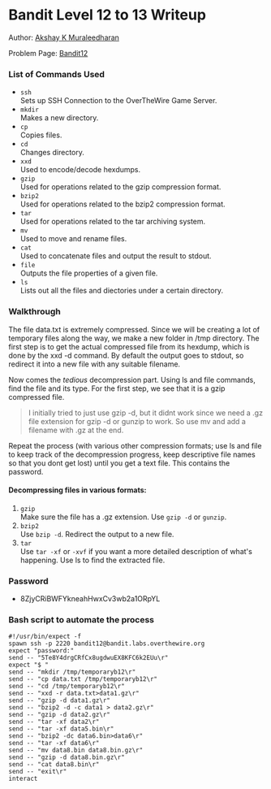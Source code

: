 # Bandit Level 12 to 13 Writeup

Author: [Akshay K Muraleedharan](https://github.com/Quantum-Glitch)


Problem Page: [Bandit12](https://overthewire.org/wargames/bandit/bandit13.html)
### List of Commands Used
* `ssh`  
Sets up SSH Connection to the OverTheWire Game Server.
* `mkdir`  
Makes a new directory.
* `cp`  
Copies files.
* `cd`  
Changes directory.
* `xxd`  
Used to encode/decode hexdumps.
* `gzip`  
Used for operations related to the gzip compression format.
* `bzip2`  
Used for operations related to the bzip2 compression format.
* `tar`  
Used for operations related to the tar archiving system.
* `mv`  
Used to move and rename files.
* `cat`  
Used to concatenate files and output the result to stdout.
* `file`  
Outputs the file properties of a given file.
* `ls`  
Lists out all the files and diectories under a certain directory.
### Walkthrough
The file data.txt is extremely compressed. Since we will be creating a lot of temporary files along the way, we make a new folder in /tmp directory. The first step is to get the actual compressed file from its hexdump, which is done by the xxd -d command. By default the output goes to stdout, so redirect it into a new file with any suitable filename.


Now comes the _tedious_ decompression part. Using ls and file commands, find the file and its type. For the first step, we see that it is a gzip compressed file.  
> I initially tried to just use gzip -d, but it didnt work since we need a .gz file extension for gzip -d or gunzip to work. So use mv and add a filename with .gz at the end.

Repeat the process (with various other compression formats; use ls and file to keep track of the decompression progress, keep descriptive file names so that you dont get lost) until you get a text file. This contains the password.


#### Decompressing files in various formats:  
1. `gzip`  
Make sure the file has a .gz extension. Use `gzip -d` or `gunzip`.
2. `bzip2`  
Use `bzip -d`. Redirect the output to a new file.
3. `tar`  
Use `tar -xf` or `-xvf` if you want a more detailed description of what's happening. Use ls to find the extracted file.
### Password
* 8ZjyCRiBWFYkneahHwxCv3wb2a1ORpYL
### Bash script to automate the process
```
#!/usr/bin/expect -f  
spawn ssh -p 2220 bandit12@bandit.labs.overthewire.org  
expect "password:"  
send -- "5Te8Y4drgCRfCx8ugdwuEX8KFC6k2EUu\r"  
expect "$ "  
send -- "mkdir /tmp/temporaryb12\r"  
send -- "cp data.txt /tmp/temporaryb12\r"  
send -- "cd /tmp/temporaryb12\r"  
send -- "xxd -r data.txt>data1.gz\r"  
send -- "gzip -d data1.gz\r"  
send -- "bzip2 -d -c data1 > data2.gz\r"  
send -- "gzip -d data2.gz\r"  
send -- "tar -xf data2\r"  
send -- "tar -xf data5.bin\r"  
send -- "bzip2 -dc data6.bin>data6\r"  
send -- "tar -xf data6\r"  
send -- "mv data8.bin data8.bin.gz\r"  
send -- "gzip -d data8.bin.gz\r"  
send -- "cat data8.bin\r"  
send -- "exit\r"  
interact
```
